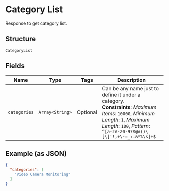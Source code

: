 
# Category List

Response to get category list.

## Structure

`CategoryList`

## Fields

| Name | Type | Tags | Description |
|  --- | --- | --- | --- |
| `categories` | `Array<String>` | Optional | Can be any name just to define it under a category.<br>**Constraints**: *Maximum Items*: `10000`, *Minimum Length*: `1`, *Maximum Length*: `100`, *Pattern*: `^[a-zA-Z0-9?$@#()\[\]'!,+\-=_:.&*%\s]+$` |

## Example (as JSON)

```json
{
  "categories": [
    "Video Camera Monitoring"
  ]
}
```

